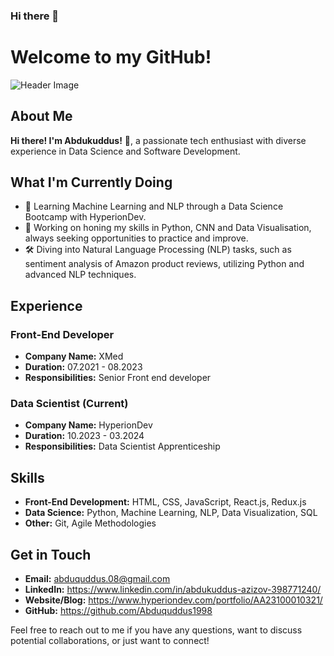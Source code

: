 ### Hi there 👋

# Welcome to my GitHub!

![Header Image](https://private-user-images.githubusercontent.com/33756692/310684053-ab92dd19-6aa9-40b2-9e76-75002a8960b4.jpeg?jwt=eyJhbGciOiJIUzI1NiIsInR5cCI6IkpXVCJ9.eyJpc3MiOiJnaXRodWIuY29tIiwiYXVkIjoicmF3LmdpdGh1YnVzZXJjb250ZW50LmNvbSIsImtleSI6ImtleTUiLCJleHAiOjE3MTMzNTQ1MDksIm5iZiI6MTcxMzM1NDIwOSwicGF0aCI6Ii8zMzc1NjY5Mi8zMTA2ODQwNTMtYWI5MmRkMTktNmFhOS00MGIyLTllNzYtNzUwMDJhODk2MGI0LmpwZWc_WC1BbXotQWxnb3JpdGhtPUFXUzQtSE1BQy1TSEEyNTYmWC1BbXotQ3JlZGVudGlhbD1BS0lBVkNPRFlMU0E1M1BRSzRaQSUyRjIwMjQwNDE3JTJGdXMtZWFzdC0xJTJGczMlMkZhd3M0X3JlcXVlc3QmWC1BbXotRGF0ZT0yMDI0MDQxN1QxMTQzMjlaJlgtQW16LUV4cGlyZXM9MzAwJlgtQW16LVNpZ25hdHVyZT02MjFjZjEzOWEwZTJiZGJmODgxY2M2ZTgyZmE1NmJiZDliZjUyMjhiODFjMTZkNzhkMDVlNDYzNjdjZjk2NzQ4JlgtQW16LVNpZ25lZEhlYWRlcnM9aG9zdCZhY3Rvcl9pZD0wJmtleV9pZD0wJnJlcG9faWQ9MCJ9.iyuZqDatCBfpRMZNlg5JcXpvJPwooruIxJSkr7nFaBk)

## About Me
**Hi there! I'm Abdukuddus!** 👋, a passionate tech enthusiast with diverse experience in Data Science and Software Development.


## What I'm Currently Doing
- 🌱 Learning Machine Learning and NLP through a Data Science Bootcamp with HyperionDev.
- 📝 Working on honing my skills in Python, CNN and Data Visualisation, always seeking opportunities to practice and improve.
- 🛠️ Diving into Natural Language Processing (NLP) tasks, such as sentiment analysis of Amazon product reviews, utilizing Python and advanced NLP techniques.


## Experience

### Front-End Developer
- **Company Name:** XMed
- **Duration:**  07.2021 - 08.2023
- **Responsibilities:** Senior Front end developer

### Data Scientist (Current)
- **Company Name:** HyperionDev
- **Duration:** 10.2023 - 03.2024
- **Responsibilities:** Data Scientist Apprenticeship 

## Skills

- **Front-End Development:** HTML, CSS, JavaScript, React.js, Redux.js
- **Data Science:** Python, Machine Learning, NLP, Data Visualization, SQL
- **Other:** Git, Agile Methodologies

## Get in Touch

- **Email:** abduquddus.08@gmail.com
- **LinkedIn:** https://www.linkedin.com/in/abdukuddus-azizov-398771240/
- **Website/Blog:**  https://www.hyperiondev.com/portfolio/AA23100010321/
- **GitHub:** https://github.com/Abduquddus1998
  
Feel free to reach out to me if you have any questions, want to discuss potential collaborations, or just want to connect!


